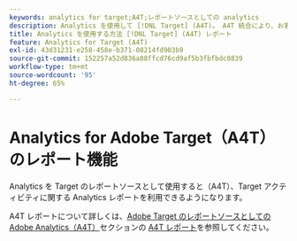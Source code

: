```yaml
---
keywords: analytics for target;A4T;レポートソースとしての analytics
description: Analytics を使用して [!DNL Target] (A4T)。 A4T 統合により、お客様のAdobeで使用できる堅牢なAdobe Analyticsレポートにアクセスできます [!DNL Target] アクティビティ。
title: Analytics を使用する方法 [!DNL Target] (A4T) レポート
feature: Analytics for Target (A4T)
exl-id: 43d31231-e258-458e-b371-08214fd903b9
source-git-commit: 152257a52d836a88ffcd76cd9af5b3fbfbdc0839
workflow-type: tm+mt
source-wordcount: '95'
ht-degree: 65%

---
```


# Analytics for Adobe Target（A4T）のレポート機能

Analytics を Target のレポートソースとして使用すると（A4T）、Target アクティビティに関する Analytics レポートを利用できるようになります。

A4T レポートについて詳しくは、[Adobe Target のレポートソースとしての Adobe Analytics（A4T）](/help/main/c-integrating-target-with-mac/a4t/a4t.md#concept_7540C8C04259434AB6EE33B09F47A1DE)セクションの [A4T レポート](/help/main/c-integrating-target-with-mac/a4t/reporting.md#concept_716AF8D545AD404EAAEE99A6DB7B9483)を参照してください。
